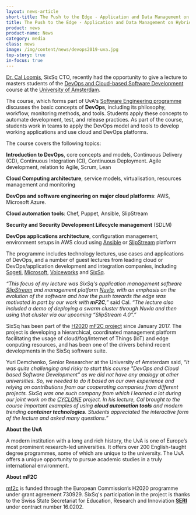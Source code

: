 ```yaml
---
layout: news-article
short-title: The Push to the Edge - Application and Data Management on Hybrid Cloud and Edge Infrastructures
title: The Push to the Edge - Application and Data Management on Hybrid Cloud and Edge Infrastructures
product: news
product-name: News
category: media
class: news
image: /img/content/news/devops2019-uva.jpg
top-story: true	
in-focus: true
---
```


[Dr. Cal Loomis](https://www.linkedin.com/in/charlesloomis/), SixSq CTO, recently had the opportunity to give a lecture to masters students of the [DevOps and Cloud-based Software Development](http://studiegids.uva.nl/xmlpages/page/2018-2019/zoek-vak/vak/63471) course at the [University of Amsterdam](https://www.uva.nl/en).

The course, which forms part of UvA's [Software Engineering programme](http://studiegids.uva.nl/xmlpages/page/2018-2019/zoek-opleiding/opleiding/5302/228964) discusses the basic concepts of **DevOps**, including its philosophy, workflow, monitoring methods, and tools. Students apply these concepts to  automate development, test, and release practices. As part of the course, students work in teams to apply the DevOps model and tools to develop working applications and use cloud and DevOps platforms.

The course covers the following topics:

**Introduction to DevOps**, core concepts and models, Continuous Delivery (CD), Continuous Integration (CI), Continuous Deployment. Agile development, relation to Agile, Scrum, Lean

**Cloud Computing architecture**, service models, virtualisation, resources management and monitoring

**DevOps and software engineering on major cloud platforms**: AWS, Microsoft Azure.

**Cloud automation tools**: Chef, Puppet, Ansible, SlipStream

**Security and Security Development Lifecycle management** (SDLM)

**DevOps applications architecture**, configuration management, environment setups in AWS cloud using [Ansible](https://www.ansible.com/) or [SlipStream](https://sixsq.com/products-and-services/slipstream/overview) platform


The programme includes technology lectures, use cases and applications of DevOps, and a number of guest lectures from leading cloud or DevOps/application development and integration companies, including [Sogeti](https://www.sogeti.com/), [Microsoft](https://www.microsoft.com/), [Voiceworks](https://www.voiceworks.com/en) and [SixSq](https://sixsq.com/).


_“This focus of my lecture was SixSq's application management software [SlipStream](https://sixsq.com/products-and-services/slipstream/overview) and management platform [Nuvla](https://sixsq.com/products-and-services/nuvla/overview), with an emphasis on the evolution of the software and how the push towards the edge was motivated in part by our work with **mF2C**,”_  said Cal. _“The lecture also included a demo of deploying a swarm cluster through Nuvla and then using that cluster via our upcoming “SlipStream 4.0”.”_

SixSq has been part of the [H2020](https://ec.europa.eu/programmes/horizon2020/en/what-horizon-2020) [mF2C project](https://www.mf2c-project.eu/) since January 2017. The project is developing a hierarchical, coordinated management platform facilitating the usage of cloud/fog/Internet of Things (IoT) and edge conputing resources, and has been one of the drivers behind recent developments in the SixSq software suite.

Yuri Demchenko, Senior Researcher at the University of Amsterdam said, _“It was quite challenging and risky to start this course "DevOps and Cloud based Software Development" as we did not have any analogy at other universities. So, we needed to do it based on our own experience and relying on contributions from our cooperating companies from different projects. SixSq was one such company from which I learned a lot during our joint work on the [CYCLONE](https://www.cyclone-project.eu/) project. In his lecture, Cal  brought to the course important examples of using **cloud automation tools** and modern trending **container technologies**. Students appreciated the interactive form of the lecture and asked many questions.”_

**About the UvA**

A modern institution with a long and rich history, the UvA is one of Europe’s most prominent research-led universities.
It offers over 200 English-taught degree programmes, some of which are unique to the university.  The UvA offers a unique opportunity to pursue academic studies in a truly international environment.


**About mF2C**

[mf2c](https://sixsq.com/r-and-d/mf2c) is funded through the European Commission’s H2020 programme under grant agreement 730929. SixSq's participation in the project is thanks to the Swiss State Secretariat for Education, Research and Innoviation **[SERI](https://www.sbfi.admin.ch/sbfi/en/home.html)** under contract number 16.0202.



